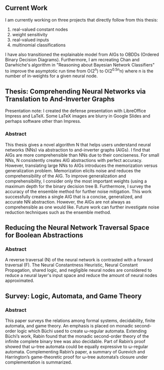 ## Current Work
I am currently working on three projects that directly follow from this thesis: 
1) real-valued constant nodes
2) weight sensitivity
3) real-valued inputs
4) multinomial classifications

I have also transitioned the explainable model from AIGs to OBDDs (Ordered Binary Decision Diagrams). Furthermore, I am recreating Chan and Darwhiche's algorithm in "Reasoning about Bayesian Network Classifiers" to improve the asymptotic run time from O(2<sup>n</sup>) to O(2<sup>0.5n</sup>n) where n is the number of in-weights for a given neural node.

## Thesis: Comprehending Neural Networks via Translation to And-Inverter Graphs

Presentation note: I created the defense presentation with LibreOffice Impress and LaTeX. Some LaTeX images are blurry in Google Slides and perhaps software other than Impress.

### Abstract
This thesis gives a novel algorithm N that helps users understand neural networks (NNs) via abstraction to and-inverter graphs (AIGs). I find that AIGs are more comprehensible than NNs due to their conciseness. For small NNs, N consistently creates AIG abstractions with perfect accuracy. However, translating large NNs to AIGs introduces the memorization versus generalization problem. Memorization elicits noise and reduces the comprehensibility of the AIG. To improve generalization and comprehensibility, I consider only the most important weights (using a maximum depth for the binary decision tree B. Furthermore, I survey the accuracy of the ensemble method for further noise mitigation. This work successfully creates a single AIG that is a concise, generalized, and accurate NN abstraction. However, the AIGs are not always as comprehensible as one would like. Future work can further investigate noise reduction techniques such as the ensemble method.

## Reducing the Neural Network Traversal Space for Boolean Abstractions
### Abstract
A reverse traversal (N) of the neural network is contrasted with a forward traversal (F). The Neural Constantness Heuristic, Neural Constant Propagation, shared logic, and negligible neural nodes are considered to reduce a neural layer's input space and reduce the amount of neural nodes approximated.

## Survey: Logic, Automata, and Game Theory

### Abstract
This paper surveys the relations among formal systems, decidability, finite automata, and game theory. An emphasis is placed on monadic second-order logic which Büchi used to create ω-regular automata. Extending Büchi’s work, Rabin found that the monadic second-order theory of the infinite complete binary tree was also decidable. Part of Rabin’s proof showed that ω-tree automata could be equally expressive to ω-regular automata. Complementing Rabin’s paper, a summary of Gurevich and Harrington’s game-theoretic proof for ω-tree automata’s closure under complementation is summarized.

